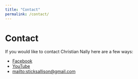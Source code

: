 ```yaml
---
title: "Contact"
permalink: /contact/
---
```

# Contact

If you would like to contact Christian Nally here are a few ways:

- [Facebook](https://www.facebook.com/ChristianNally/)
- [YouTube](https://www.youtube.com/channel/UCpXC3tmlS8E3FA_hcUUdp-A)
- [mailto:sticksallison@gmail.com](Email)
